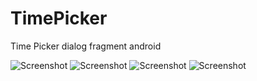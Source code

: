 # TimePicker
Time Picker dialog fragment android 

![Screenshot](https://github.com/ttpho/TimePicker/blob/master/Screenshot_1497066146.png)
![Screenshot](https://github.com/ttpho/TimePicker/blob/master/Screenshot_1497066163.png)
![Screenshot](https://github.com/ttpho/TimePicker/blob/master/Screenshot_1497066206.png)
![Screenshot](https://github.com/ttpho/TimePicker/blob/master/Screenshot_1497066414.png)
